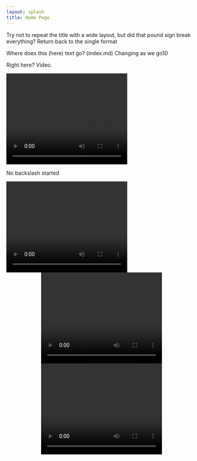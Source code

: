 ```yaml
---
layout: splash
title: Home Page
---
```


Try not to repeat the title with a wide layout, but did that pound sign break everything? Return back to the single format

Where does this (here) text go? (index.md) Changing as we go10


Right here? Video.

<video width="320" height="240" controls>
  <source type="video/mp4" src="../assets/gray_scott_test.mp4">
</video>

No backslash started

<video width="320" height="240" controls>
  <source type="video/mp4" src="assets/gray_scott_test.mp4">
</video>

<div style="text-align:center">
	<video width="320" height="240" controls>
	  <source type="video/mp4" src="assets/random_walk_1.mp4">
	</video>
</div>

<div style="text-align:center">
	<video width="320" height="240" controls>
	  <source type="video/mp4" src="assets/random_walk_200.mp4">
	</video>
</div>